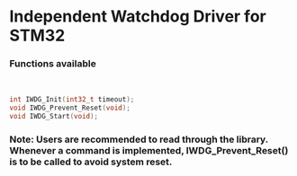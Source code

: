 # Independent Watchdog Driver for STM32


### Functions available

</br>

``` C
int IWDG_Init(int32_t timeout);
void IWDG_Prevent_Reset(void);
void IWDG_Start(void);
```


### Note: Users are recommended to read through the library. Whenever a command is implemented, IWDG_Prevent_Reset() is to be called to avoid system reset.

